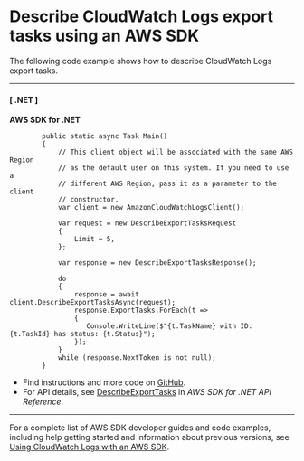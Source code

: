 # Describe CloudWatch Logs export tasks using an AWS SDK<a name="example_cloudwatch-logs_DescribeExportTasks_section"></a>

The following code example shows how to describe CloudWatch Logs export tasks\.

------
#### [ \.NET ]

**AWS SDK for \.NET**  
  

```
        public static async Task Main()
        {
            // This client object will be associated with the same AWS Region
            // as the default user on this system. If you need to use a
            // different AWS Region, pass it as a parameter to the client
            // constructor.
            var client = new AmazonCloudWatchLogsClient();

            var request = new DescribeExportTasksRequest
            {
                Limit = 5,
            };

            var response = new DescribeExportTasksResponse();

            do
            {
                response = await client.DescribeExportTasksAsync(request);
                response.ExportTasks.ForEach(t =>
                {
                   Console.WriteLine($"{t.TaskName} with ID: {t.TaskId} has status: {t.Status}");
                });
            }
            while (response.NextToken is not null);
        }
```
+  Find instructions and more code on [GitHub](https://github.com/awsdocs/aws-doc-sdk-examples/tree/main/dotnetv3/CloudWatchLogs#code-examples)\. 
+  For API details, see [DescribeExportTasks](https://docs.aws.amazon.com/goto/DotNetSDKV3/logs-2014-03-28/DescribeExportTasks) in *AWS SDK for \.NET API Reference*\. 

------

For a complete list of AWS SDK developer guides and code examples, including help getting started and information about previous versions, see [Using CloudWatch Logs with an AWS SDK](sdk-general-information-section.md)\.